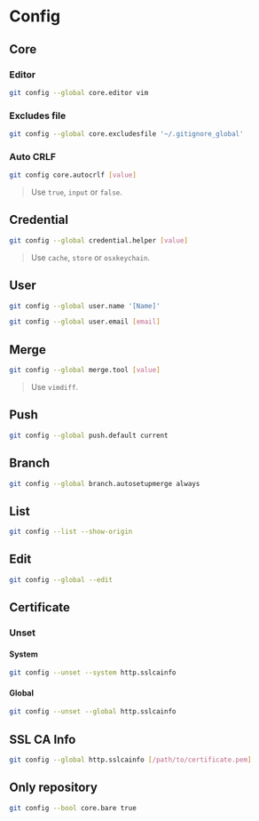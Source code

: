 # Config

## Core

### Editor

```sh
git config --global core.editor vim
```

### Excludes file

```sh
git config --global core.excludesfile '~/.gitignore_global'
```

### Auto CRLF

```sh
git config core.autocrlf [value]
```

> Use `true`, `input` or `false`.

## Credential

```sh
git config --global credential.helper [value]
```

> Use `cache`, `store` or `osxkeychain`.

## User

```sh
git config --global user.name '[Name]'
```

```sh
git config --global user.email [email]
```

## Merge

```sh
git config --global merge.tool [value]
```

> Use `vimdiff`.

## Push

```sh
git config --global push.default current
```

## Branch

```sh
git config --global branch.autosetupmerge always
```

## List

```sh
git config --list --show-origin
```

## Edit

```sh
git config --global --edit
```

## Certificate

### Unset

#### System

```sh
git config --unset --system http.sslcainfo
```

#### Global

```sh
git config --unset --global http.sslcainfo
```

## SSL CA Info

```sh
git config --global http.sslcainfo [/path/to/certificate.pem]
```

## Only repository

```sh
git config --bool core.bare true
```
